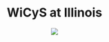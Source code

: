 <div align = "center">  <h1> WiCyS at Illinois  </h1>
<img src ="https://wicys.github.io/WiCyS-logo.png">


